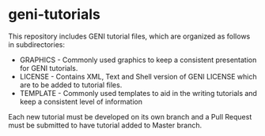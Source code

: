 # geni-tutorials
This repository includes GENI tutorial files, which are organized as follows in subdirectories:
 
 - GRAPHICS - Commonly used graphics to keep a consistent presentation for GENI tutorials.
 - LICENSE - Contains XML, Text and Shell version of GENI LICENSE which are to be added to tutorial files.
 - TEMPLATE - Commonly used templates to aid in the writing tutorials and keep a consistent level of information


Each new tutorial must be developed on its own branch and a Pull Request must be submitted to have tutorial added to Master branch.



